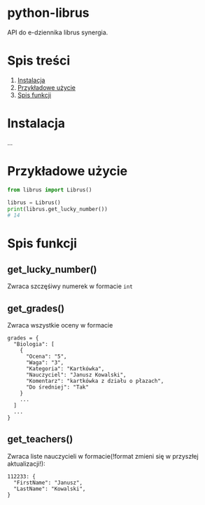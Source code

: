 # python-librus
API do e-dziennika librus synergia.
# Spis treści
1. [Instalacja](#instalacja)
2. [Przykładowe użycie](#przykładowe-użycie)
3. [Spis funkcji](#spis-funkcji)
# Instalacja
...
# Przykładowe użycie
```python
from librus import Librus()

librus = Librus()
print(librus.get_lucky_number())
# 14
```
# Spis funkcji
## get_lucky_number()
Zwraca szczęśiwy numerek w formacie `int`
## get_grades()
Zwraca wszystkie oceny w formacie
```
grades = {
  "Biologia": [
    {
      "Ocena": "5",
      "Waga": "3",
      "Kategoria": "Kartkówka",
      "Nauczyciel": "Janusz Kowalski",
      "Komentarz": "kartkówka z działu o płazach",
      "Do średniej": "Tak"
    }
    ...
  ]
  ...
}
```
## get_teachers()
Zwraca liste nauczycieli w formacie(!format zmieni się w przyszłej aktualizacji!):
```
112233: {
  "FirstName": "Janusz",
  "LastName": "Kowalski",
}
```
